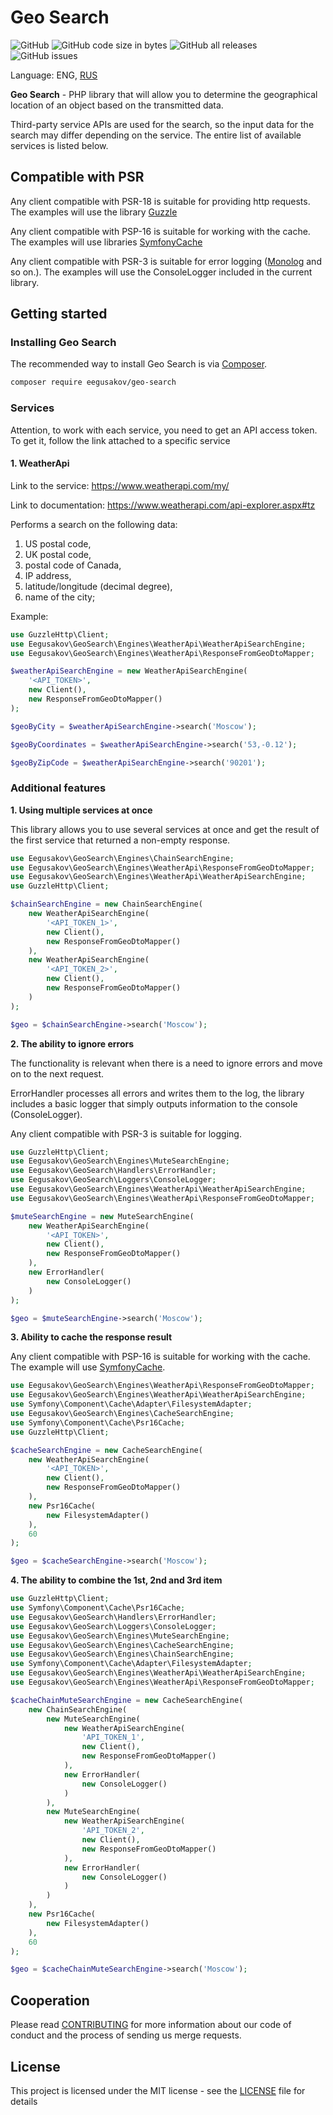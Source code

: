 # Geo Search

![GitHub](https://img.shields.io/github/license/eegusakov/geo-search)
![GitHub code size in bytes](https://img.shields.io/github/languages/code-size/eegusakov/geo-search)
![GitHub all releases](https://img.shields.io/github/downloads/eegusakov/geo-search/total)
![GitHub issues](https://img.shields.io/github/issues/eegusakov/geo-search)

Language: ENG, [RUS](docs/ru/README.md)

**Geo Search** - PHP library that will allow you to determine the geographical location of an object based on the transmitted data.

Third-party service APIs are used for the search, so the input data for the search may differ depending on the service. The entire list of available services is listed below.

## Compatible with PSR
Any client compatible with PSR-18 is suitable for providing http requests. The examples will use the library [Guzzle](https://github.com/guzzle/guzzle)

Any client compatible with PSP-16 is suitable for working with the cache. The examples will use libraries [SymfonyCache](https://github.com/symfony/cache)

Any client compatible with PSR-3 is suitable for error logging ([Monolog](https://github.com/Seldaek/monolog ) and so on.). The examples will use the ConsoleLogger included in the current library.

## Getting started

### Installing Geo Search

The recommended way to install Geo Search is via
[Composer](http://getcomposer.org/).

```bash
composer require eegusakov/geo-search
```

### Services
Attention, to work with each service, you need to get an API access token. To get it, follow the link attached to a specific service

#### 1. WeatherApi
Link to the service: https://www.weatherapi.com/my/

Link to documentation: https://www.weatherapi.com/api-explorer.aspx#tz

Performs a search on the following data:
1. US postal code,
2. UK postal code,
3. postal code of Canada,
4. IP address,
5. latitude/longitude (decimal degree),
6. name of the city;

Example:

```php
use GuzzleHttp\Client;
use Eegusakov\GeoSearch\Engines\WeatherApi\WeatherApiSearchEngine;
use Eegusakov\GeoSearch\Engines\WeatherApi\ResponseFromGeoDtoMapper;

$weatherApiSearchEngine = new WeatherApiSearchEngine(
    '<API_TOKEN>',
    new Client(),
    new ResponseFromGeoDtoMapper()
);

$geoByCity = $weatherApiSearchEngine->search('Moscow');

$geoByCoordinates = $weatherApiSearchEngine->search('53,-0.12');

$geoByZipCode = $weatherApiSearchEngine->search('90201');
```

### Additional features

**1. Using multiple services at once**

This library allows you to use several services at once and get the result of the first service that returned a non-empty response.

```php
use Eegusakov\GeoSearch\Engines\ChainSearchEngine;
use Eegusakov\GeoSearch\Engines\WeatherApi\ResponseFromGeoDtoMapper;
use Eegusakov\GeoSearch\Engines\WeatherApi\WeatherApiSearchEngine;
use GuzzleHttp\Client;

$chainSearchEngine = new ChainSearchEngine(
    new WeatherApiSearchEngine(
        '<API_TOKEN_1>',
        new Client(),
        new ResponseFromGeoDtoMapper()
    ),
    new WeatherApiSearchEngine(
        '<API_TOKEN_2>',
        new Client(),
        new ResponseFromGeoDtoMapper()
    )
);

$geo = $chainSearchEngine->search('Moscow');
```

**2. The ability to ignore errors**

The functionality is relevant when there is a need to ignore errors and move on to the next request.

ErrorHandler processes all errors and writes them to the log, the library includes a basic logger that simply outputs information to the console (ConsoleLogger).

Any client compatible with PSR-3 is suitable for logging.

```php
use GuzzleHttp\Client;
use Eegusakov\GeoSearch\Engines\MuteSearchEngine;
use Eegusakov\GeoSearch\Handlers\ErrorHandler;
use Eegusakov\GeoSearch\Loggers\ConsoleLogger;
use Eegusakov\GeoSearch\Engines\WeatherApi\WeatherApiSearchEngine;
use Eegusakov\GeoSearch\Engines\WeatherApi\ResponseFromGeoDtoMapper;

$muteSearchEngine = new MuteSearchEngine(
    new WeatherApiSearchEngine(
        '<API_TOKEN>',
        new Client(),
        new ResponseFromGeoDtoMapper()
    ),
    new ErrorHandler(
        new ConsoleLogger()
    )
);

$geo = $muteSearchEngine->search('Moscow');
```

**3. Ability to cache the response result**

Any client compatible with PSP-16 is suitable for working with the cache. The example will use [SymfonyCache](https://symfony.com/doc/current/components/cache.html).

```php
use Eegusakov\GeoSearch\Engines\WeatherApi\ResponseFromGeoDtoMapper;
use Eegusakov\GeoSearch\Engines\WeatherApi\WeatherApiSearchEngine;
use Symfony\Component\Cache\Adapter\FilesystemAdapter;
use Eegusakov\GeoSearch\Engines\CacheSearchEngine;
use Symfony\Component\Cache\Psr16Cache;
use GuzzleHttp\Client;

$cacheSearchEngine = new CacheSearchEngine(
    new WeatherApiSearchEngine(
        '<API_TOKEN>',
        new Client(),
        new ResponseFromGeoDtoMapper()
    ),
    new Psr16Cache(
        new FilesystemAdapter()
    ),
    60
);

$geo = $cacheSearchEngine->search('Moscow');
```

**4. The ability to combine the 1st, 2nd and 3rd item**

```php
use GuzzleHttp\Client;
use Symfony\Component\Cache\Psr16Cache;
use Eegusakov\GeoSearch\Handlers\ErrorHandler;
use Eegusakov\GeoSearch\Loggers\ConsoleLogger;
use Eegusakov\GeoSearch\Engines\MuteSearchEngine;
use Eegusakov\GeoSearch\Engines\CacheSearchEngine;
use Eegusakov\GeoSearch\Engines\ChainSearchEngine;
use Symfony\Component\Cache\Adapter\FilesystemAdapter;
use Eegusakov\GeoSearch\Engines\WeatherApi\WeatherApiSearchEngine;
use Eegusakov\GeoSearch\Engines\WeatherApi\ResponseFromGeoDtoMapper;

$cacheChainMuteSearchEngine = new CacheSearchEngine(
    new ChainSearchEngine(
        new MuteSearchEngine(
            new WeatherApiSearchEngine(
                'API_TOKEN_1',
                new Client(),
                new ResponseFromGeoDtoMapper()
            ),
            new ErrorHandler(
                new ConsoleLogger()
            )
        ),
        new MuteSearchEngine(
            new WeatherApiSearchEngine(
                'API_TOKEN_2',
                new Client(),
                new ResponseFromGeoDtoMapper()
            ),
            new ErrorHandler(
                new ConsoleLogger()
            )
        )
    ),
    new Psr16Cache(
        new FilesystemAdapter()
    ),
    60
);

$geo = $cacheChainMuteSearchEngine->search('Moscow');
```

## Cooperation

Please read [CONTRIBUTING](CONTRIBUTING.md ) for more information about our code of conduct and the process of sending us merge requests.

## License

This project is licensed under the MIT license - see the [LICENSE](LICENSE.md) file for details